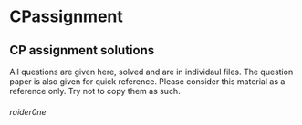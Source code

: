 # CPassignment
## CP assignment solutions
All questions are given here, solved and are in individaul files. The question paper is also given for quick reference.
Please consider this material as a reference only. Try not to copy them as such.

###### raider0ne
